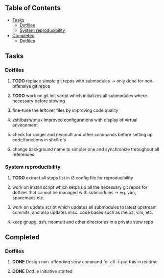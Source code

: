 ## Table of Contents
-   [Tasks](#tasks)
    -   [Dotfiles](#dotfiles)
    -   [System reproducibility](#system-reproducibility)
-   [Completed](#completed)
    -   [Dotfiles](#dotfiles-1)

Tasks
-----

### Dotfiles

1.  **TODO** replace simple git repos with submodules -\>
    only done for non-offensive git repos

2.  **TODO** work on git init script which initializes all
    submodules where necessary before stowing

3.  fine-tune the leftover files by improving code quality

4.  zsh/bash/tmux improved configurations with display of virtual
    environment

5.  check for ranger and neomutt and other commands before setting up
    code/functions in shellrc\'s

6.  change background name to simpler one and synchronize throughout all
    references

### System reproducibility

1.  **TODO** extract all steps list in i3 config file for
    reproducibility

2.  work on install script which setps up all the necessary git repos
    for dotfiles that cannot be managed with submodules -\> eg. vim,
    spacemacs etc.

3.  work on update script which updates all submodules to latest
    upstream commits, and also updates misc. code bases such as melpa,
    vim, etc.

4.  keep gnupg, ssh, neomutt and other directories in a private stow
    repo

Completed
---------

### Dotfiles

1.  **DONE** Design non-offending stow command for all -\>
    put this in readme

2.  **DONE** Dotfile initiative started
